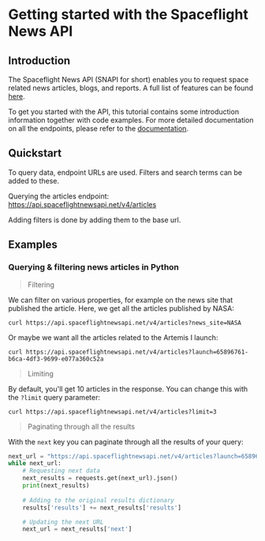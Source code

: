 # Getting started with the Spaceflight News API

## Introduction
The Spaceflight News API (SNAPI for short) enables you to request space related news articles, blogs, and reports.
A full list of features can be found [here](https://thespacedevs.com/snapi).

To get you started with the API, this tutorial contains some introduction information together with code examples.
For more detailed documentation on all the endpoints, please refer to the [documentation](https://api.spaceflightnewsapi.net/v4/documentation).

## Quickstart

To query data, endpoint URLs are used.
Filters and search terms can be added to these.

Querying the articles endpoint: https://api.spaceflightnewsapi.net/v4/articles

Adding filters is done by adding them to the base url.


## Examples

### Querying & filtering news articles in Python

> Filtering

We can filter on various properties, for example on the news site that published the article. Here, we get all the articles published by NASA:
```shell
curl https://api.spaceflightnewsapi.net/v4/articles?news_site=NASA
```

Or maybe we want all the articles related to the Artemis I launch:
```shell
curl https://api.spaceflightnewsapi.net/v4/articles?launch=65896761-b6ca-4df3-9699-e077a360c52a
```

> Limiting

By default, you'll get 10 articles in the response. You can change this with the `?limit` query parameter:
```shell
curl https://api.spaceflightnewsapi.net/v4/articles?limit=3
```

> Paginating through all the results

With the `next` key you can paginate through all the results of your query:
```python
next_url = "https://api.spaceflightnewsapi.net/v4/articles?launch=65896761-b6ca-4df3-9699-e077a360c52a"
while next_url:
    # Requesting next data
    next_results = requests.get(next_url).json()
    print(next_results)
    
    # Adding to the original results dictionary
    results['results'] += next_results['results']

    # Updating the next URL
    next_url = next_results['next']
```
